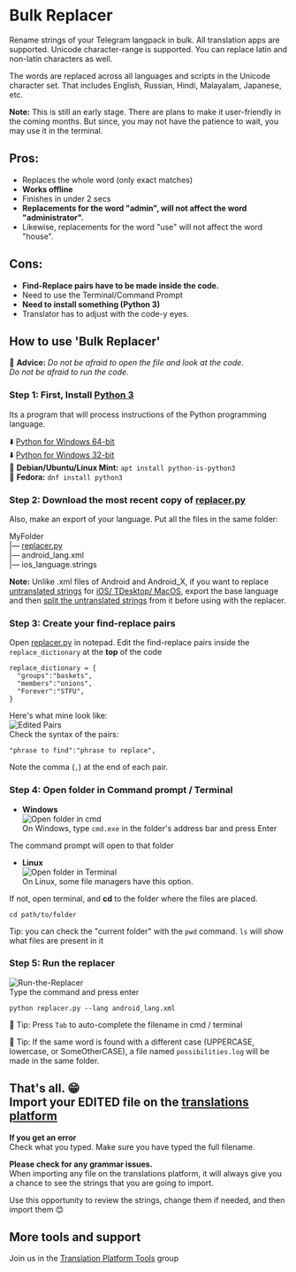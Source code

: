 # Bulk Replacer
Rename strings of your Telegram langpack in bulk. All translation apps are supported. Unicode character-range is supported. You can replace latin and non-latin characters as well.

The words are replaced across all languages and scripts in the Unicode character set. That includes English, Russian, Hindi, Malayalam, Japanese, etc.

**Note:** This is still an early stage. There are plans to make it user-friendly in the coming months. But since, you may not have the patience to wait, you may use it in the terminal.

## Pros:
- Replaces the whole word (only exact matches)
- **Works offline**
- Finishes in under 2 secs
- **Replacements for the word "admin", will not affect the word "administrator".**
- Likewise, replacements for the word "use" will not affect the word "house".

## Cons:
- **Find-Replace pairs have to be made inside the code.**
- Need to use the Terminal/Command Prompt
- **Need to install something (Python 3)**
- Translator has to adjust with the code-y eyes.

## How to use 'Bulk Replacer'

🔸 **Advice:** _Do not be afraid to open the file and look at the code._<br>
_Do not be afraid to run the code._

### Step 1: First, Install [Python 3](https://www.python.org/downloads)
Its a program that will process instructions of the Python programming language.

⬇️ [Python for Windows 64-bit](https://www.python.org/ftp/python/3.8.5/python-3.8.5-amd64.exe)<br>
⬇️ [Python for Windows 32-bit](https://www.python.org/ftp/python/3.8.5/python-3.8.5.exe)<br>
🐧 **Debian/Ubuntu/Linux Mint:** ` apt install python-is-python3 `<br>
🐧 **Fedora:** ` dnf install python3 `

### Step 2: Download the most recent copy of [replacer.py](https://cdn.jsdelivr.net/gh/rondevous/tgStringsBulkReplace/replacer.py)
Also, make an export of your language. Put all the files in the same folder:

MyFolder<br>
|— [replacer.py](https://cdn.jsdelivr.net/gh/rondevous/tgStringsBulkReplace/replacer.py)<br>
|— android_lang.xml<br>
|— ios_language.strings<br>

**Note:** Unlike .xml files of Android and Android\_X, if you want to replace <ins>untranslated strings</ins> for <ins>iOS/ TDesktop/ MacOS</ins>, export the base language and then [split the untranslated strings](https://github.com/rondevous/lang_split) from it before using with the replacer.

### Step 3: Create your find-replace pairs
Open [replacer.py](https://cdn.jsdelivr.net/gh/rondevous/tgStringsBulkReplace/replacer.py) in notepad. Edit the find-replace pairs inside the `replace_dictionary` at the **top** of the code<br>
```
replace_dictionary = {
  "groups":"baskets",
  "members":"onions",
  "Forever":"STFU",
}
```

Here's what mine look like:<br>
![Edited Pairs](https://user-images.githubusercontent.com/67483423/92223855-ae148a00-eebe-11ea-9132-dc675d4fcc28.png)<br>
Check the syntax of the pairs:<br>

`"phrase to find":"phrase to replace",`<br>

Note the comma (`,`) at the end of each pair.


### Step 4: Open folder in Command prompt / Terminal
- **Windows**<br>
![Open folder in cmd](https://user-images.githubusercontent.com/67483423/91973117-4ed93d00-ed39-11ea-9eba-19f2a3cc3ece.png)<br>
On Windows, type `cmd.exe` in the folder's address bar and press Enter<br>

The command prompt will open to that folder

- **Linux**<br>
![Open folder in Terminal](https://user-images.githubusercontent.com/67483423/92240500-5b48cb80-eeda-11ea-81a1-88a6ab1ed97a.png)<br>
On Linux, some file managers have this option.

If not, open terminal, and **cd** to the folder where the files are placed.

`cd path/to/folder`

Tip: you can check the "current folder" with the `pwd` command. `ls` will show what files are present in it


### Step 5: Run the replacer
![Run-the-Replacer](https://user-images.githubusercontent.com/67483423/92239337-6dc20580-eed8-11ea-8ab2-3fa0ba676c27.gif)<br>
Type the command and press enter
```
python replacer.py --lang android_lang.xml
```
🔸 Tip: Press `Tab` to auto-complete the filename in cmd / terminal

🔸 Tip: If the same word is found with a different case (UPPERCASE, lowercase, or SomeOtherCASE), a file named `possibilities.log` will be made in the same folder.

That's all. 😁 <br>
Import your EDITED file on the [translations platform](http://translations.telegram.org)
---
**If you get an error**<br>
Check what you typed. Make sure you have typed the full filename.

**Please check for any grammar issues.**<br>
When importing any file on the translations platform, it will always give you a chance to see the strings that you are going to import. 

Use this opportunity to review the strings, change them if needed, and then import them 😊

## More tools and support
Join us in the [Translation Platform Tools](https://t.me/TranslationTools) group

